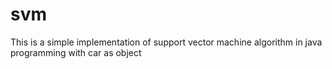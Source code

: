 # svm
This is a simple implementation of support vector machine algorithm in java programming with car as object
